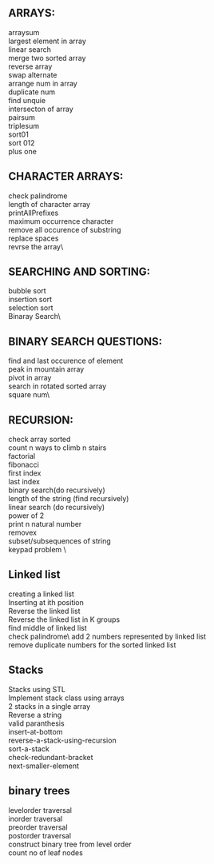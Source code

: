## ARRAYS:
arraysum\
largest element in array\
linear search\
merge two sorted array\
reverse array\
swap alternate\
arrange num in array\
duplicate num\
find unquie\
intersecton of array\
pairsum\
triplesum\
sort01\
sort 012\
plus one

## CHARACTER ARRAYS:
check palindrome\
length of character array\
printAllPrefixes\
maximum occurrence character\
remove all occurence of substring\
replace spaces\
revrse the array\

## SEARCHING AND SORTING:
bubble sort\
insertion sort\
selection sort\
Binaray Search\
 
## BINARY SEARCH QUESTIONS:
find and last occurence of element\
peak in mountain array\
pivot in array\
search in rotated sorted array\
square num\

## RECURSION:
check array sorted\
count n ways to climb n stairs\
factorial\
fibonacci\
first index\
last index\
binary search(do recursively)\
length of the string (find recursively)\
linear search (do recursively)\
power of 2\
print n natural number\
removex\
subset/subsequences of string \
keypad problem \

## Linked list
creating a linked list\
Inserting at ith position\
Reverse the linked list\
Reverse the linked list in K groups\
find middle of linked list\
check palindrome\ 
add 2 numbers represented by linked list\
remove duplicate numbers for the sorted linked list

## Stacks
Stacks using STL\
Implement stack class using arrays\
2 stacks in a single array\
Reverse a string\
valid paranthesis\
insert-at-bottom\
reverse-a-stack-using-recursion\
sort-a-stack\
check-redundant-bracket\
next-smaller-element


## binary trees
levelorder traversal\
inorder traversal\
preorder traversal\
postorder traversal\
construct binary tree from level order\
count no of leaf nodes
